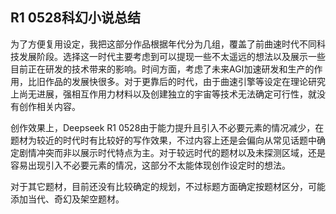 ## R1 0528科幻小说总结

为了方便复用设定，我把这部分作品根据年代分为几组，覆盖了前曲速时代不同科技发展阶段。选择这一时代主要考虑到可以提现一些不太遥远的想法以及展示一些目前正在研发的技术带来的影响。时间方面，考虑了未来AGI加速研发和生产的作用，比旧作品的发展快很多。对于更靠后的时代，由于曲速引擎等设定在理论研究上尚无进展，强相互作用力材料以及创建独立的宇宙等技术无法确定可行性，就没有创作相关内容。

创作效果上，Deepseek R1 0528由于能力提升且引入不必要元素的情况减少，在题材为较近的时代时有比较好的写作效果，不过内容上还是会偏向从常见话题中确定剧情冲突而非以展示时代特点为主。对于较远时代的题材以及未探测区域，还是容易出现引入不必要元素的情况，这部分不太能体现创作设定时的想法。

对于其它题材，目前还没有比较确定的规划，不过标题方面确定按题材区分，可能添加当代、奇幻及架空题材。